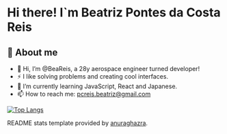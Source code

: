 # Hi there! I`m Beatriz Pontes da Costa Reis

##  💫 About me

- 👋 Hi, I’m @BeaReis, a 28y aerospace engineer turned developer!
- ⚡ I like solving problems and creating cool interfaces.
- 🌱 I’m currently learning JavaScript, React and Japanese.
- 📫 How to reach me: pcreis.beatriz@gmail.com

[![Top Langs](https://github-readme-stats.vercel.app/api/top-langs/?username=BeaReis&layout=compact)](https://github.com/BeaReis/github-readme-stats)

README stats template provided by [anuraghazra](https://github.com/anuraghazra/github-readme-stats).
